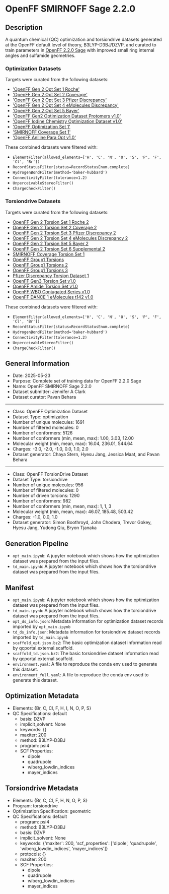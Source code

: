 # OpenFF SMIRNOFF Sage 2.2.0

## Description

A quantum chemical (QC) optimization and torsiondrive datasets generated at the OpenFF default level of theory, B3LYP-D3BJ/DZVP, and
 curated to train parameters in [OpenFF 2.2.0 Sage](https://github.com/openforcefield/sage-2.2.0/) with improved small ring
  internal angles and sulfamide geometries. 

### Optimization Datasets

Targets were curated from the following datasets:

 - ['OpenFF Gen 2 Opt Set 1 Roche'](https://github.com/openforcefield/qca-dataset-submission/tree/7f8ed2ab6c8acc4521c8ca45ff4f587b20f0bcda/submissions/2020-03-20-OpenFF-Gen-2-Optimization-Set-1-Roche)
 - ['OpenFF Gen 2 Opt Set 2 Coverage'](https://github.com/openforcefield/qca-dataset-submission/tree/7f8ed2ab6c8acc4521c8ca45ff4f587b20f0bcda/submissions/2020-03-20-OpenFF-Gen-2-Optimization-Set-2-Coverage)
 - ['OpenFF Gen 2 Opt Set 3 Pfizer Discrepancy'](https://github.com/openforcefield/qca-dataset-submission/tree/7f8ed2ab6c8acc4521c8ca45ff4f587b20f0bcda/submissions/2020-03-20-OpenFF-Gen-2-Optimization-Set-3-Pfizer-Discrepancy)
 - ['OpenFF Gen 2 Opt Set 4 eMolecules Discrepancy'](https://github.com/openforcefield/qca-dataset-submission/tree/7f8ed2ab6c8acc4521c8ca45ff4f587b20f0bcda/submissions/2020-03-12-OpenFF-Gen-2-Torsion-Set-4-eMolecules-Discrepancy)
 - ['OpenFF Gen 2 Opt Set 5 Bayer'](https://github.com/openforcefield/qca-dataset-submission/tree/7f8ed2ab6c8acc4521c8ca45ff4f587b20f0bcda/submissions/2020-03-20-OpenFF-Gen-2-Optimization-Set-5-Bayer)
 - ['OpenFF Gen2 Optimization Dataset Protomers v1.0'](https://github.com/openforcefield/qca-dataset-submission/tree/7f8ed2ab6c8acc4521c8ca45ff4f587b20f0bcda/submissions/2021-12-21-OpenFF-Gen2-Optimization-Set-Protomers)
 - ['OpenFF Iodine Chemistry Optimization Dataset v1.0'](https://github.com/openforcefield/qca-dataset-submission/tree/7f8ed2ab6c8acc4521c8ca45ff4f587b20f0bcda/submissions/2022-07-27-OpenFF-iodine-optimization-set)
 - ['OpenFF Optimization Set 1'](https://github.com/openforcefield/qca-dataset-submission/tree/7f8ed2ab6c8acc4521c8ca45ff4f587b20f0bcda/submissions/2019-05-16-Roche-Optimization_Set)
 - ['SMIRNOFF Coverage Set 1'](https://github.com/openforcefield/qca-dataset-submission/tree/7f8ed2ab6c8acc4521c8ca45ff4f587b20f0bcda/submissions/2020-03-20-OpenFF-Gen-2-Optimization-Set-2-Coverage)
 - ['OpenFF Aniline Para Opt v1.0'](https://github.com/openforcefield/qca-dataset-submission/tree/7f8ed2ab6c8acc4521c8ca45ff4f587b20f0bcda/submissions/2021-04-02-OpenFF-Aniline-Para-Opt-v1.0)

These combined datasets were filtered with:

 - `ElementFilter(allowed_elements=['H', 'C', 'N', 'O', 'S', 'P', 'F', 'Cl', 'Br'])`
 - `RecordStatusFilter(status=RecordStatusEnum.complete)`
 - `HydrogenBondFilter(method='baker-hubbard')`
 - `ConnectivityFilter(tolerance=1.2)`
 - `UnperceivableStereoFilter()`
 - `ChargeCheckFilter()`
  
### Torsiondrive Datasets

Targets were curated from the following datasets:

 - [OpenFF Gen 2 Torsion Set 1 Roche 2](https://github.com/openforcefield/qca-dataset-submission/tree/7f8ed2ab6c8acc4521c8ca45ff4f587b20f0bcda/submissions/2020-03-23-OpenFF-Gen-2-Torsion-Set-1-Roche-2)
 - [OpenFF Gen 2 Torsion Set 2 Coverage 2](https://github.com/openforcefield/qca-dataset-submission/tree/7f8ed2ab6c8acc4521c8ca45ff4f587b20f0bcda/submissions/2020-03-23-OpenFF-Gen-2-Torsion-Set-2-Coverage-2)
 - [OpenFF Gen 2 Torsion Set 3 Pfizer Discrepancy 2](https://github.com/openforcefield/qca-dataset-submission/tree/7f8ed2ab6c8acc4521c8ca45ff4f587b20f0bcda/submissions/2020-03-23-OpenFF-Gen-2-Torsion-Set-3-Pfizer-Discrepancy-2)
 - [OpenFF Gen 2 Torsion Set 4 eMolecules Discrepancy 2](https://github.com/openforcefield/qca-dataset-submission/tree/7f8ed2ab6c8acc4521c8ca45ff4f587b20f0bcda/submissions/2020-03-23-OpenFF-Gen-2-Torsion-Set-4-eMolecules-Discrepancy-2)
 - [OpenFF Gen 2 Torsion Set 5 Bayer 2](https://github.com/openforcefield/qca-dataset-submission/tree/7f8ed2ab6c8acc4521c8ca45ff4f587b20f0bcda/submissions/2020-03-26-OpenFF-Gen-2-Torsion-Set-5-Bayer-2)
 - [OpenFF Gen 2 Torsion Set 6 Supplemental 2](https://github.com/openforcefield/qca-dataset-submission/tree/7f8ed2ab6c8acc4521c8ca45ff4f587b20f0bcda/submissions/2020-03-26-OpenFF-Gen-2-Torsion-Set-6-supplemental-2)
 - [SMIRNOFF Coverage Torsion Set 1](https://github.com/openforcefield/qca-dataset-submission/tree/7f8ed2ab6c8acc4521c8ca45ff4f587b20f0bcda/submissions/2019-07-01-smirnoff99Frost-coverage-torsion)
 - [OpenFF Group1 Torsions](https://github.com/openforcefield/qca-dataset-submission/tree/7f8ed2ab6c8acc4521c8ca45ff4f587b20f0bcda/submissions/2019-05-01-OpenFF-Group1-Torsions)
 - [OpenFF Group1 Torsions 2](https://github.com/openforcefield/qca-dataset-submission/tree/7f8ed2ab6c8acc4521c8ca45ff4f587b20f0bcda/submissions/2020-01-31-OpenFF-Group1-Torsions-2)
 - [OpenFF Group1 Torsions 3](https://github.com/openforcefield/qca-dataset-submission/tree/7f8ed2ab6c8acc4521c8ca45ff4f587b20f0bcda/submissions/2020-02-10-OpenFF-Group1-Torsions-3)
 - [Pfizer Discrepancy Torsion Dataset 1](https://github.com/openforcefield/qca-dataset-submission/tree/7f8ed2ab6c8acc4521c8ca45ff4f587b20f0bcda/submissions/2019-09-07-Pfizer-discrepancy-torsion-dataset-1)
 - [OpenFF Gen3 Torsion Set v1.0](https://github.com/openforcefield/qca-dataset-submission/tree/7f8ed2ab6c8acc4521c8ca45ff4f587b20f0bcda/submissions/2021-04-09-OpenFF-Gen3-Torsion-Set-v1.0)
 - [OpenFF Amide Torsion Set v1.0](https://github.com/openforcefield/qca-dataset-submission/tree/7f8ed2ab6c8acc4521c8ca45ff4f587b20f0bcda/submissions/2021-03-23-OpenFF-Amide-Torsion-Set-v1.0)
 - [OpenFF WBO Conjugated Series v1.0](https://github.com/openforcefield/qca-dataset-submission/tree/7f8ed2ab6c8acc4521c8ca45ff4f587b20f0bcda/submissions/2021-01-25-OpenFF-Conjugated-Series)
 - [OpenFF DANCE 1 eMolecules t142 v1.0](https://github.com/openforcefield/qca-dataset-submission/tree/7f8ed2ab6c8acc4521c8ca45ff4f587b20f0bcda/submissions/2020-06-01-DANCE-1-eMolecules-t142-selected)
 
 These combined datasets were filtered with:
 
 - `ElementFilter(allowed_elements=['H', 'C', 'N', 'O', 'S', 'P', 'F', 'Cl', 'Br'])`
 - `RecordStatusFilter(status=RecordStatusEnum.complete)`
 - `HydrogenBondFilter(method='baker-hubbard')`
 - `ConnectivityFilter(tolerance=1.2)`
 - `UnperceivableStereoFilter()`
 - `ChargeCheckFilter()`

## General Information

* Date: 2025-05-23
* Purpose: Complete set of training data for OpenFF 2.2.0 Sage
* Name: OpenFF SMIRNOFF Sage 2.2.0
* Dataset submitter: Jennifer A Clark
* Dataset curator: Pavan Behara
---
* Class: OpenFF Optimization Dataset
* Dataset Type: optimization
* Number of unique molecules: 1691
* Number of filtered molecules: 0
* Number of conformers: 5126
* Number of conformers (min, mean, max): 1.00, 3.03, 12.00
* Molecular weight (min, mean, max): 16.04, 236.01, 544.64
* Charges: -3.0, -2.0, -1.0, 0.0, 1.0, 2.0
* Dataset generator: Chaya Stern, Hyesu Jang, Jessica Maat, and Pavan Behara
---
* Class: OpenFF TorsionDrive Dataset
* Dataset Type: torsiondrive
* Number of unique molecules: 956
* Number of filtered molecules: 0
* Number of driven torsions: 1290
* Number of conformers: 982
* Number of conformers (min, mean, max): 1, 1, 3
* Molecular weight (min, mean, max): 46.07, 185.48, 503.42
* Charges: -1.0, 0.0, 1.0
* Dataset generator: Simon Boothroyd, John Chodera, Trevor Gokey, Hyesu Jang, Yudong Qiu, Bryon Tjanaka

## Generation Pipeline

* `opt_main.ipynb`: A jupyter notebook which shows how the optimization dataset was prepared from the input files.
* `td_main.ipynb`: A jupyter notebook which shows how the torsiondrive dataset was prepared from the input files.

## Manifest

* `opt_main.ipynb`: A jupyter notebook which shows how the optimization dataset was prepared from the input files.
* `td_main.ipynb`: A jupyter notebook which shows how the torsiondrive dataset was prepared from the input files.
* `opt_ds_info.json`: Metadata information for optimization dataset records imported by `opt_main.ipynb`
* `td_ds_info.json`: Metadata information for torsiondrive dataset records imported by `td_main.ipynb`
* `scaffold_opt.json.bz2`: The basic optimization dataset information read by qcportal.external.scaffold.
* `scaffold_td.json.bz2`: The basic torsiondrive dataset information read by qcportal.external.scaffold.
* `environment.yaml`: A file to reproduce the conda env used to generate this dataset.
* `environment_full.yaml`: A file to reproduce the conda env used to generate this dataset.

## Optimization Metadata

* Elements: {Br, C, Cl, F, H, I, N, O, P, S}
* QC Specifications: default
  * basis: DZVP
  * implicit_solvent: None
  * keywords: {}
  * maxiter: 200
  * method: B3LYP-D3BJ
  * program: psi4
  * SCF Properties:
    * dipole
    * quadrupole
    * wiberg_lowdin_indices
    * mayer_indices

## Torsiondrive Metadata

* Elements: {Br, C, Cl, F, H, N, O, P, S}
* Program: torsiondrive
* Optimization Specification: geometric
* QC Specifications: default
  * program: psi4
  * method: B3LYP-D3BJ
  * basis: DZVP
  * implicit_solvent: None
  * keywords: {'maxiter': 200, 'scf_properties': ['dipole', 'quadrupole', 'wiberg_lowdin_indices', 'mayer_indices']}
  * protocols: {}
  * maxiter: 200
  * SCF Properties:
    * dipole
    * quadrupole
    * wiberg_lowdin_indices
    * mayer_indices